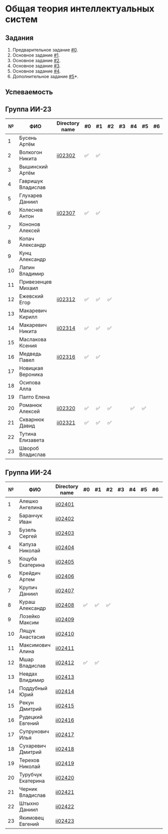 # Общая теория интеллектуальных систем

## Задания

1. Предварительное задание [#0](./tasks/task_00/readme.md).
2. Основное задание [#1](./tasks/task_01/readme.md).
3. Основное задание [#2](./tasks/task_02/readme.md).
4. Основное задание [#3](./tasks/task_03/readme.md).
5. Основное задание [#4](./tasks/task_04/readme.md).
6. Дополнительное задание [#5](./tasks/task_05/readme.md)*.

## Успеваемость

## Группа ИИ-23
| №  | ФИО                          | Directory name                    | #0 | #1  | #2 | #3 | #4 | #5 | #6 | #7 | Рейтинг |
|----|------------------------------|-----------------------------------|----|-----|----|----|----|----|----|----|---------|
| 1  | Бусень Артём                 |                                   |    |     |    |    |    |    |    |    |        6|
| 2  | Волкогон Никита              |[ii02302](trunk/ii02302)           |✅ |  ✅ |    |    |    |    |    |    |        8|
| 3  | Вышинский Артём              |                                   |    |     |    |    |    |    |    |    |        6|
| 4  | Гавришук Владислав           |                                   |    |     |    |    |    |    |    |    |        6|
| 5  | Глухарев Даниил              |                                   |    |     |    |    |    |    |    |    |        6|
| 6  | Колеснев Антон               |[ii02307](trunk/ii02307)           |✅ | ✅  |    |    |    |    |    |    |        8|
| 7  | Кононов Алексей              |                                   |    |     |    |    |    |    |    |    |        6|
| 8  | Копач Александр              |                                   |    |     |    |    |    |    |    |    |        6|
| 9  | Кунц Александр               |                                   |    |     |    |    |    |    |    |    |        6|
| 10 | Лапин Владимир               |                                   |    |     |    |    |    |    |    |    |        6|
| 11 | Привезенцев Михаил           |                                   |    |     |    |    |    |    |    |    |        6|
| 12 | Ежевский Егор                |[ii02312](trunk/ii02312)           |✅ | ✅  |✅ |    |    |    |    |    |        8|
| 13 | Макаревич Кирилл             |                                   |    |     |    |    |    |    |    |    |        6|
| 14 | Макаревич Никита             |[ii02314](trunk/ii02314)           | ✅ | ✅ | ✅ |    |    |    |    |    |        8|
| 15 | Маслакова Ксения             |                                   |    |     |    |    |    |    |    |    |        6|
| 16 | Медведь Павел                |[ii02316](trunk/ii02316)           | ✅ |  ✅|    |    |    |    |    |    |        8|
| 17 | Новицкая Вероника            |                                   |    |     |    |    |    |    |    |    |        6|
| 18 | Осипова Алла                 |                                   |    |     |    |    |    |    |    |    |        6|
| 19 | Палто Елена                  |                                   |    |     |    |    |    |    |    |    |        6|
| 20 | Романюк Алексей              |[ii02320](trunk/ii02320)           | ✅ | ✅ | ✅ |    | ✅ | ✅ |    |    |        9|
| 21 | Скварнюк Давид               |[ii02321](trunk/ii02321)           | ✅ | ✅ | ✅ |    |    |    |    |    |        8|
| 22 | Тутина Елизавета             |                                   |    |     |    |    |    |    |    |    |        6|
| 23 | Швороб Владислав             |                                   |    |     |    |    |    |    |    |    |        6|

## Группа ИИ-24

| №  | ФИО                         | Directory name               | #0 | #1 | #2 | #3 | #4 | #5 | #6 | #7 | Рейтинг |
|----|-----------------------------|------------------------------|----|----|----|----|----|----|----|----|---------|
| 1  | Алешко Ангелина             | [ii02401](trunk/ii02401)     |    |    |    |    |    |    |    |    |        6|
| 2  | Баранчук Иван               | [ii02402](trunk/ii02402)     |    |    |    |    |    |    |    |    |        6|
| 3  | Бузель Сергей               | [ii02403](trunk/ii02403)     |    |    |    |    |    |    |    |    |        6|
| 4  | Капуза Николай              | [ii02404](trunk/ii02404)     |    |    |    |    |    |    |    |    |        6|
| 5  | Коцуба Екатерина            | [ii02405](trunk/ii02405)     |    |    |    |    |    |    |    |    |        6|
| 6  | Крейдич Артем               | [ii02406](trunk/ii02406)     |    |    |    |    |    |    |    |    |        6|
| 7  | Крупич Даниил               | [ii02407](trunk/ii02407)     |    |    |    |    |    |    |    |    |        6|
| 8  | Кураш Александр             | [ii02408](trunk/ii02408)     |✅  |✅ |✅  |    |    |    |    |    |        8|
| 9  | Лозейко Максим              | [ii02409](trunk/ii02409)     |    |    |    |    |    |    |    |    |        6|
| 10 | Лящук Анастасия             | [ii02410](trunk/ii02410)     |    |    |    |    |    |    |    |    |        6|
| 11 | Максимович Алина            | [ii02411](trunk/ii02411)     |    |    |    |    |    |    |    |    |        6|
| 12 | Мшар Владислав              | [ii02412](trunk/ii02412)     |   ✅ | ✅   |    |    |    |    |    |    |        6|
| 13 | Невдах Влидимир             | [ii02413](trunk/ii02413)     |    |    |    |    |    |    |    |    |        6|
| 14 | Поддубный Юрий              | [ii02414](trunk/ii02414)     |    |    |    |    |    |    |    |    |        6|
| 15 | Рекун Дмитрий               | [ii02415](trunk/ii02415)     |    |    |    |    |    |    |    |    |        6|
| 16 | Рудецкий Евгений            | [ii02416](trunk/ii02416)     |    |    |    |    |    |    |    |    |        6|
| 17 | Супрунович Илья             | [ii02417](trunk/ii02417)     |    |    |    |    |    |    |    |    |        6|
| 18 | Сухаревич Дмитрий           | [ii02418](trunk/ii02418)     |    |    |    |    |    |    |    |    |        6|
| 19 | Терехов Николай             | [ii02419](trunk/ii02419)     |    |    |    |    |    |    |    |    |        6|
| 20 | Турубчук Екатерина          | [ii02420](trunk/ii02420)     |    |    |    |    |    |    |    |    |        6|
| 21 | Черник Владислав            | [ii02421](trunk/ii02421)     |    |    |    |    |    |    |    |    |        6|
| 22 | Штыхно Даниил               | [ii02422](trunk/ii02422)     |    |    |    |    |    |    |    |    |        6|
| 23 | Якимовец Евгений            | [ii02423](trunk/ii02423)     |    |    |    |    |    |    |    |    |        6|

